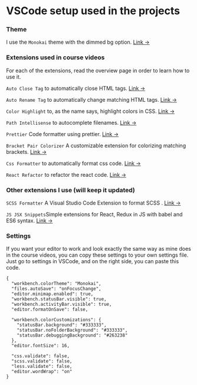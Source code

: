 # VSCode setup used in the projects

### Theme

I use the `Monokai` theme with the dimmed bg option. [Link &rarr;](https://marketplace.visualstudio.com/items?itemName=gerane.Theme-FlatlandMonokai)

### Extensions used in course videos

For each of the extensions, read the overview page in order to learn how to use it.

`Auto Close Tag` to automatically close HTML tags. [Link &rarr;](https://marketplace.visualstudio.com/items?itemName=formulahendry.auto-close-tag)

`Auto Rename Tag` to automatically change matching HTML tags. [Link &rarr;](https://marketplace.visualstudio.com/items?itemName=formulahendry.auto-rename-tag)

`Color Highlight` to, as the name says, highlight colors in CSS. [Link &rarr;](https://marketplace.visualstudio.com/items?itemName=naumovs.color-highlight)

`Path Intellisense` to autocomplete filenames. [Link &rarr;](https://marketplace.visualstudio.com/items?itemName=christian-kohler.path-intellisense)

`Prettier` Code formatter using prettier. [Link &rarr;](https://marketplace.visualstudio.com/items?itemName=esbenp.prettier-vscode)

`Bracket Pair Colorizer` A customizable extension for colorizing matching brackets. [Link &rarr;](https://marketplace.visualstudio.com/items?itemName=CoenraadS.bracket-pair-colorizer)

`Css Formatter` to automatically format css code. [Link &rarr;](https://marketplace.visualstudio.com/items?itemName=aeschli.vscode-css-formatter)

`React Refactor` to refactor the react code. [Link &rarr;](https://marketplace.visualstudio.com/items?itemName=planbcoding.vscode-react-refactor)

### Other extensions I use (will keep it updated) 

`SCSS Formatter` A Visual Studio Code Extension to format SCSS . [Link &rarr;](https://marketplace.visualstudio.com/items?itemName=sibiraj-s.vscode-scss-formatter)

`JS JSX Snippets`Simple extensions for React, Redux in JS with babel and ES6 syntax. [Link &rarr;](https://marketplace.visualstudio.com/items?itemName=skyran.js-jsx-snippets)

### Settings

If you want your editor to work and look exactly the same way as mine does in the course videos, you can copy these settings to your own settings file. Just go to settings in VSCode, and on the right side, you can paste this code.

```
{
  "workbench.colorTheme": "Monokai",
  "files.autoSave": "onFocusChange",
  "editor.minimap.enabled": true,
  "workbench.statusBar.visible": true,
  "workbench.activityBar.visible": true,
  "editor.formatOnSave": false,

  "workbench.colorCustomizations": {
    "statusBar.background": "#333333",
    "statusBar.noFolderBackground": "#333333",
    "statusBar.debuggingBackground": "#263238"
  },
  "editor.fontSize": 16,

  "css.validate": false,
  "scss.validate": false,
  "less.validate": false,
  "editor.wordWrap": "on"
}
```
